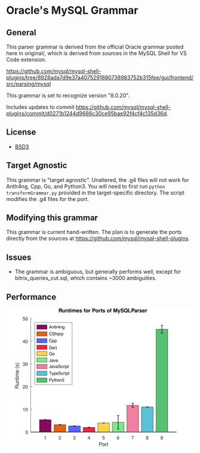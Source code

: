 # Oracle's MySQL Grammar

## General

This parser grammar is derived from the official Oracle grammar posted here in original/, which is derived from sources in the MySQL Shell for VS Code extension. 

https://github.com/mysql/mysql-shell-plugins/tree/8928ada7d9e37a4075291880738983752b315fee/gui/frontend/src/parsing/mysql

This grammar is set to recognize version "8.0.20".

Includes updates to commit https://github.com/mysql/mysql-shell-plugins/commit/d0271b1244d9686c30ce95bae92f4cf4c135d36d.

## License

* [BSD3](https://opensource.org/license/bsd-3-clause)

## Target Agnostic

This grammar is "target agnostic". Unaltered, the .g4 files will not work for Antlr4ng, Cpp, Go, and Python3. You will need to first run `python transformGrammar.py` provided in the target-specific directory. The script modifies the .g4 files for the port.

## Modifying this grammar

This grammar is current hand-written. The plan is to generate the ports directly from the sources at https://github.com/mysql/mysql-shell-plugins.

## Issues

* The grammar is ambiguous, but generally performs well, except for bitrix_queries_cut.sql, which contains ~3000 ambiguities.

## Performance

<img src="./times.svg">
